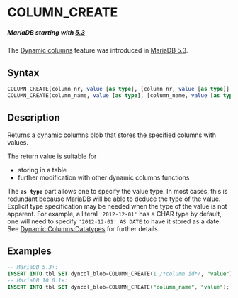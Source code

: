 # COLUMN_CREATE

##### MariaDB starting with [5.3](/kb/en/what-is-mariadb-53/)

The [Dynamic columns](/sql-statements-structure/nosql/dynamic-columns/) feature was introduced in [MariaDB 5.3](/kb/en/what-is-mariadb-53/).

## Syntax

```sql
COLUMN_CREATE(column_nr, value [as type], [column_nr, value [as type]]...);
COLUMN_CREATE(column_name, value [as type], [column_name, value [as type]]...);
```

## Description

Returns a [dynamic columns](/sql-statements-structure/nosql/dynamic-columns/) blob that stores the specified columns with values.

The return value is suitable for

- storing in a table
- further modification with other dynamic columns functions

The <strong>`as type`</strong> part allows one to specify the value type. In most cases,
this is redundant because MariaDB will be able to deduce the type of the
value. Explicit type specification may be needed when the type of the value is
not apparent. For example, a literal `'2012-12-01'` has a CHAR type by
default, one will need to specify `'2012-12-01' AS DATE` to have it stored as
a date. See [Dynamic Columns:Datatypes](/kb/en/dynamic-columns/#datatypes) for further details.

## Examples

```sql
-- MariaDB 5.3+:
INSERT INTO tbl SET dyncol_blob=COLUMN_CREATE(1 /*column id*/, "value");
-- MariaDB 10.0.1+:
INSERT INTO tbl SET dyncol_blob=COLUMN_CREATE("column_name", "value");
```